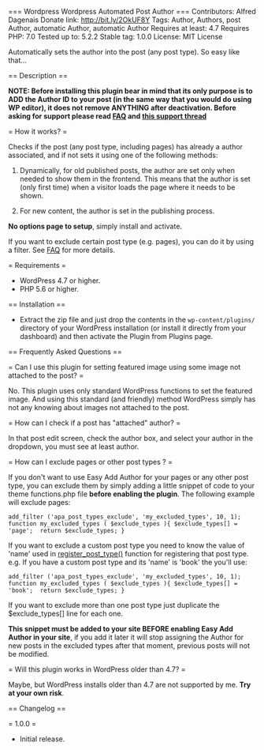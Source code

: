 === Wordpress Wordpress Automated Post Author ===
Contributors: Alfred Dagenais
Donate link: http://bit.ly/2OkUF8Y
Tags: Author, Authors, post Author, automatic Author, automatic Author
Requires at least: 4.7
Requires PHP: 7.0
Tested up to: 5.2.2
Stable tag: 1.0.0
License: MIT License

Automatically sets the author into the post (any post type). So easy like that...

== Description ==

**NOTE: Before installing this plugin bear in mind that its only purpose is to ADD the Author ID to your post (in the same way that you would do using WP editor), it does not remove ANYTHING after deactivation.
Before asking for support please read [FAQ](https://github.com/alfreddagenais/automated-post-author) and [this support thread](https://wordpress.org/support/topic/please-read-before-posting-4)**

= How it works? =

Checks if the post (any post type, including pages) has already a author associated, and if not sets it using one of the following methods:

1. Dynamically, for old published posts, the author are set only when needed to show them in the frontend. This means that the author is set (only first time) when a visitor loads the page where it needs to be shown.

2. For new content, the author is set in the publishing process.

**No options page to setup**, simply install and activate.

If you want to exclude certain post type (e.g. pages), you can do it by using a filter. See [FAQ](https://github.com/alfreddagenais/automated-post-author) for more details.

= Requirements =

* WordPress 4.7 or higher.
* PHP 5.6 or higher.
    	
== Installation ==

* Extract the zip file and just drop the contents in the <code>wp-content/plugins/</code> directory of your WordPress installation (or install it directly from your dashboard) and then activate the Plugin from Plugins page.
  
== Frequently Asked Questions ==

= Can I use this plugin for setting featured image using some image not attached to the post? =

No. This plugin uses only standard WordPress functions to set the featured image. And using this standard (and friendly) method WordPress simply has not any knowing about images not attached to the post.

= How can I check if a post has "attached" author? =

In that post edit screen, check the author box, and select your author in the dropdown, you must see at least author.

= How can I exclude pages or other post types ? = 

If you don't want to use Easy Add Author for your pages or any other post type, you can exclude them by simply adding a little snippet of code to your theme functions.php file **before enabling the plugin**.
The following example will exclude pages:

`add_filter ('apa_post_types_exclude', 'my_excluded_types', 10, 1);
function my_excluded_types ( $exclude_types ){
	$exclude_types[] = 'page'; 
	return $exclude_types;
}`

If you want to exclude a custom post type you need to know the value of 'name' used in [register_post_type()](https://codex.wordpress.org/Function_Reference/register_post_type) function for registering that post type.
e.g. If you have a custom post type and its 'name' is 'book' the you'll use:

`add_filter ('apa_post_types_exclude', 'my_excluded_types', 10, 1);
function my_excluded_types ( $exclude_types ){
	$exclude_types[] = 'book'; 
	return $exclude_types;
}`

If you want to exclude more than one post type just duplicate the $exclude_types[] line for each one.

**This snippet must be added to your site BEFORE enabling Easy Add Author in your site**,
if you add it later it will stop assigning the Author for new posts in the excluded types after that moment, previous posts will not be modified.

= Will this plugin works in WordPress older than 4.7? =

Maybe, but WordPress installs older than 4.7 are not supported by me. **Try at your own risk**.

== Changelog ==

= 1.0.0 =

* Initial release.

